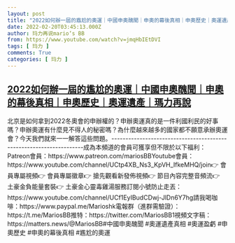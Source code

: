 ```yaml
---
layout: post
title: "2022如何辦一屆的尷尬的奧運｜中國申奧醜聞｜申奧的幕後真相｜申奧歷史｜奧運遺產｜瑪力再說"
date: 2022-02-20T03:45:13.000Z
author: 玛力再说mario‘s BB
from: https://www.youtube.com/watch?v=jmqHbIEtDVI
tags: [ 玛力 ]
comments: True
categories: [ 玛力 ]
---
```

<!--1645328713000-->
[2022如何辦一屆的尷尬的奧運｜中國申奧醜聞｜申奧的幕後真相｜申奧歷史｜奧運遺產｜瑪力再說](https://www.youtube.com/watch?v=jmqHbIEtDVI)
------

<div>
北京是如何拿到2022冬奧會的申辦權的？申辦奧運真的是一件利國利民的好事嗎？申辦奧運有什麼見不得人的秘密嗎？為什麼越來越多的國家都不願意承辦奧運會？今天我們就來一一解答這些問題。--------------------------------------------------------------------成為本頻道的會員可獲享但不限於以下福利：Patreon會員：https://www.patreon.com/mariosBBYoutube會員：https://www.youtube.com/channel/UCtp4XB_Ns3_KpVH_IfkeMHQ/join👉 會員專屬視頻👉 會員專屬徽章👉 搶先觀看新發佈視頻👉 節目內容完整音頻流👉 土豪金負能量套裝👉 土豪金心靈毒雞湯服務訂閱小號防止走丟：https://www.youtube.com/channel/UCf1EyIBudCDwj-JlDn6Y7hg請我喝咖啡：https://www.paypal.me/Marioshk電報群（進群需驗證）：https://t.me/MariosBB推特：https://twitter.com/MariosBB1視頻文字稿：https://matters.news/@MariosBB#中國申奧醜聞 #奧運遺產真相 #奧運盈虧 #申奧歷史 #申奧的幕後真相 #尷尬的奧運
</div>
